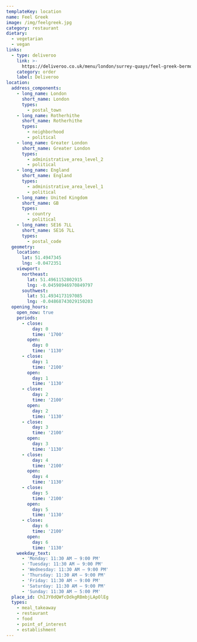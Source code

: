 ```yaml
---
templateKey: location
name: Feel Greek
image: /img/feelgreek.jpg
category: restaurant
dietary:
  - vegetarian
  - vegan
links:
  - type: deliveroo
    link: >-
      https://deliveroo.co.uk/menu/london/surrey-quays/feel-greek-bermondsey?day=today&postcode=SE164AE&time=ASAP
    category: order
    label: Deliveroo
location:
  address_components:
    - long_name: London
      short_name: London
      types:
        - postal_town
    - long_name: Rotherhithe
      short_name: Rotherhithe
      types:
        - neighborhood
        - political
    - long_name: Greater London
      short_name: Greater London
      types:
        - administrative_area_level_2
        - political
    - long_name: England
      short_name: England
      types:
        - administrative_area_level_1
        - political
    - long_name: United Kingdom
      short_name: GB
      types:
        - country
        - political
    - long_name: SE16 7LL
      short_name: SE16 7LL
      types:
        - postal_code
  geometry:
    location:
      lat: 51.4947345
      lng: -0.0472351
    viewport:
      northeast:
        lat: 51.4961152802915
        lng: -0.04598946970849797
      southwest:
        lat: 51.4934173197085
        lng: -0.04868743029150203
  opening_hours:
    open_now: true
    periods:
      - close:
          day: 0
          time: '1700'
        open:
          day: 0
          time: '1130'
      - close:
          day: 1
          time: '2100'
        open:
          day: 1
          time: '1130'
      - close:
          day: 2
          time: '2100'
        open:
          day: 2
          time: '1130'
      - close:
          day: 3
          time: '2100'
        open:
          day: 3
          time: '1130'
      - close:
          day: 4
          time: '2100'
        open:
          day: 4
          time: '1130'
      - close:
          day: 5
          time: '2100'
        open:
          day: 5
          time: '1130'
      - close:
          day: 6
          time: '2100'
        open:
          day: 6
          time: '1130'
    weekday_text:
      - 'Monday: 11:30 AM – 9:00 PM'
      - 'Tuesday: 11:30 AM – 9:00 PM'
      - 'Wednesday: 11:30 AM – 9:00 PM'
      - 'Thursday: 11:30 AM – 9:00 PM'
      - 'Friday: 11:30 AM – 9:00 PM'
      - 'Saturday: 11:30 AM – 9:00 PM'
      - 'Sunday: 11:30 AM – 5:00 PM'
  place_id: ChIJY0dQWfcDdkgRBmbjLApOlEg
  types:
    - meal_takeaway
    - restaurant
    - food
    - point_of_interest
    - establishment
---
```

